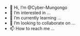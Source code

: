 - 👋 Hi, I’m @Cyber-Mungongo
- 👀 I’m interested in ...
- 🌱 I’m currently learning ...
- 💞️ I’m looking to collaborate on ...
- 📫 How to reach me ...

<!---
Cyber-Mungongo/Cyber-Mungongo is a ✨ special ✨ repository because its `README.md` (this file) appears on your GitHub profile.
You can click the Preview link to take a look at your changes.
--->
